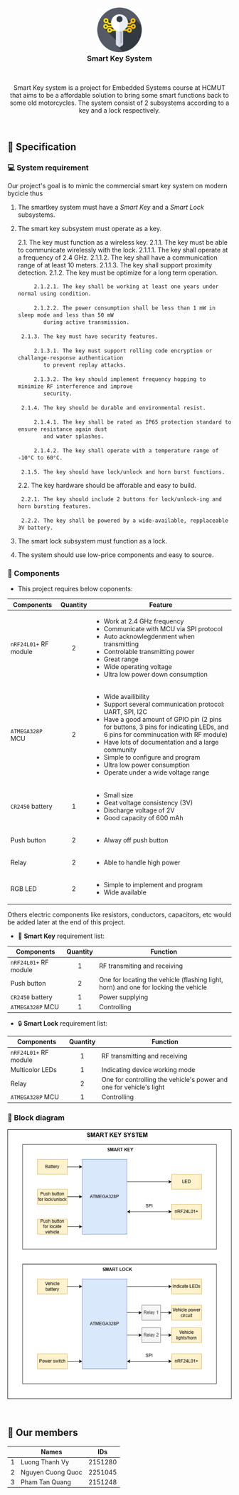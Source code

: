 <h3 align="center">
<img src="./assets/smart-key.png" width="100"/></br> 
Smart Key System
</h3>

&nbsp;

<p align="center">
Smart Key system is a project for Embedded Systems course at HCMUT that aims to be a affordable solution to
bring some smart functions back to some old motorcycles. The system consist of 2 subsystems according to a 
key and a lock respectively.
</p>

&nbsp;

## 📝 Specification

### 💻 System requirement

Our project's goal is to mimic the commercial smart key system on modern bycicle thus

1. The smartkey system must have a *Smart Key* and a *Smart Lock* subsystems.

2. The smart key subsystem must operate as a key.

    2.1. The key must function as a wireless key.
        2.1.1. The key must be able to communicate wirelessly with the lock.
            2.1.1.1. The key shall operate at a frequency of 2.4 GHz.
            2.1.1.2. The key shall have a communication range of at least 10 meters.
            2.1.1.3. The key shall support proximity detection.
        2.1.2. The key must be optimize for a long term operation.

            2.1.2.1. The key shall be working at least one years under normal using condition.

            2.1.2.2. The power consumption shall be less than 1 mW in sleep mode and less than 50 mW
               during active transmission.

        2.1.3. The key must have security features.

            2.1.3.1. The key must support rolling code encryption or challange-response authentication
               to prevent replay attacks.

            2.1.3.2. The key should implement frequency hopping to minimize RF interference and improve
               security.

        2.1.4. The key should be durable and environmental resist.

            2.1.4.1. The key shall be rated as IP65 protection standard to ensure resistance again dust
               and water splashes.

            2.1.4.2. The key shall operate with a temperature range of -10°C to 60°C. 

        2.1.5. The key should have lock/unlock and horn burst functions.

    2.2. The key hardware should be afforable and easy to build.

        2.2.1. The key should include 2 buttons for lock/unlock-ing and horn bursting features.

        2.2.2. The key shall be powered by a wide-available, repplaceable 3V battery.

3. The smart lock subsystem must function as a lock.

4. The system should use low-price components and easy to source.

### 🧩 Components

- This project requires below coponents:

| Components | Quantity | Feature |
| ---------- | :------: | ------- |
| `nRF24L01+` RF module | 2 | <ul> <li> Work at 2.4 GHz frequency </li> <li> Communicate with MCU via SPI protocol </li> <li> Auto acknowlegdenment when transmitting </li> <li> Controlable transmitting power </li>  <li> Great range </li> <li> Wide operating voltage </li> <li> Ultra low power down consumption </li> </ul> |
| `ATMEGA328P` MCU | 2 | <ul> <li> Wide availibility </li> <li> Support several communication protocol: UART, SPI, I2C </li> <li> Have a good amount of GPIO pin (2 pins for buttons, 3 pins for indicating LEDs, and 6 pins for comminucation with RF module) </li> <li> Have lots of documentation and a large community </li> <li> Simple to configure and program </li> <li> Ultra low power consumption </li> <li> Operate under a wide voltage range </li> |
| `CR2450` battery | 1 | <ul> <li> Small size </li> <li> Geat voltage consistency (3V) </li> <li> Discharge voltage of 2V </li> <li> Good capacity of 600 mAh </li> </ul> |
| Push button | 2 | <ul> <li> Alway off push button </li> </ul> |
| Relay | 2 | <ul> <li> Able to handle high power </li> </ul> |
| RGB LED | 2 | <ul> <li> Simple to implement and program </li> <li> Wide available </li> </ul> |

Others electric components like resistors, conductors, capacitors, etc would be added later
at the end of this project.

- 🔑 **Smart Key** requirement list:

| Components | Quantity | Function |
| ------------- | :-------------: | ------------- |
| `nRF24L01+` RF module | 1 | RF transmiting and receiving |
| Push button | 2 | One for locating the vehicle (flashing light, horn) and one for locking the vehicle |
| `CR2450` battery | 1 | Power supplying |
| `ATMEGA328P` MCU | 1 | Controlling|

- 🔒 **Smart Lock** requirement list:

| Components | Quantity | Function |
| ------------- | :-------------: | ------------- |
| `nRF24L01+` RF module | 1 | RF transmitting and receiving |
| Multicolor LEDs | 1 | Indicating device working mode |
| Relay | 2 | One for controlling the vehicle's power and one for vehicle's light |
| `ATMEGA328P` MCU | 1 | Controlling |

### 🔲 Block diagram

<p align="center">
<img src="./homework1/smart_key_system_diagram.png"/>
</p>

&nbsp;

## 💁 Our members

|     | Names | IDs |
| ------------- | -------------- | -------------- |
| 1 | Luong Thanh Vy | 2151280 |
| 2 | Nguyen Cuong Quoc | 2251045 |
| 3 | Pham Tan Quang | 2151248 |

